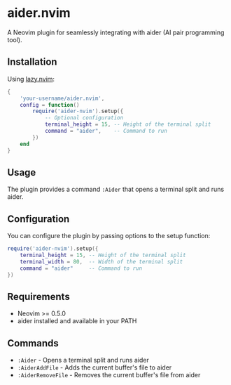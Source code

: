 # aider.nvim

A Neovim plugin for seamlessly integrating with aider (AI pair programming tool).

## Installation

Using [lazy.nvim](https://github.com/folke/lazy.nvim):

```lua
{
    'your-username/aider.nvim',
    config = function()
        require('aider-nvim').setup({
            -- Optional configuration
            terminal_height = 15, -- Height of the terminal split
            command = "aider",    -- Command to run
        })
    end
}
```

## Usage

The plugin provides a command `:Aider` that opens a terminal split and runs aider.

## Configuration

You can configure the plugin by passing options to the setup function:

```lua
require('aider-nvim').setup({
    terminal_height = 15, -- Height of the terminal split
    terminal_width = 80,  -- Width of the terminal split
    command = "aider"     -- Command to run
})
```

## Requirements

- Neovim >= 0.5.0
- aider installed and available in your PATH

## Commands

- `:Aider` - Opens a terminal split and runs aider
- `:AiderAddFile` - Adds the current buffer's file to aider
- `:AiderRemoveFile` - Removes the current buffer's file from aider
